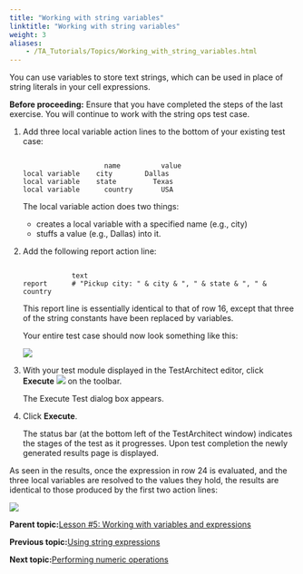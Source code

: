 ```yaml
--- 
title: "Working with string variables"
linktitle: "Working with string variables"
weight: 3
aliases: 
    - /TA_Tutorials/Topics/Working_with_string_variables.html
---
```


You can use variables to store text strings, which can be used in place of string literals in your cell expressions.

**Before proceeding:** Ensure that you have completed the steps of the last exercise. You will continue to work with the string ops test case.

1.  Add three local variable action lines to the bottom of your existing test case:

    ```
    
                        name          value
    local variable	  city	      Dallas                    
    local variable	  state         Texas                    
    local variable      country       USA              
    ```

    The local variable action does two things:

    -   creates a local variable with a specified name \(e.g., city\)
    -   stuffs a value \(e.g., Dallas\) into it.
2.  Add the following report action line:

    ```
    
                text
    report      # "Pickup city: " & city & ", " & state & ", " & country                  
    ```

    This report line is essentially identical to that of row 16, except that three of the string constants have been replaced by variables.

    Your entire test case should now look something like this:

    ![](/images//Images/tut.Vars_and_Exps.Strings.Test.full.png)

3.  With your test module displayed in the TestArchitect editor, click **Execute** ![](/images//Images/TA_Tutorials/Images/btn.TAC_toolbar.Execute.png) on the toolbar.

    The Execute Test dialog box appears.

4.  Click **Execute**.

    The status bar \(at the bottom left of the TestArchitect window\) indicates the stages of the test as it progresses. Upon test completion the newly generated results page is displayed.


As seen in the results, once the expression in row 24 is evaluated, and the three local variables are resolved to the values they hold, the results are identical to those produced by the first two action lines:

![](/images//Images/tut.Vars_and_Exps.Strings.TestFull_Results.png)

**Parent topic:**[Lesson \#5: Working with variables and expressions](/TA_Tutorials/Topics/Tutorial_Working_with_variables_and_expressions.html)

**Previous topic:**[Using string expressions](/TA_Tutorials/Topics/Using_string_expressions.html)

**Next topic:**[Performing numeric operations](/TA_Tutorials/Topics/Performing_numeric_operations.html)

